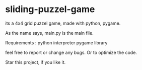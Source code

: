 # sliding-puzzel-game
its a 4x4 grid puzzel game, made with python, pygame.

As the name says, main.py is the main file.

Requirements :
  python interpreter 
  pygame library
 
feel free to report or change any bugs.
Or to optimize the code.
 
Star this project, if you like it.

